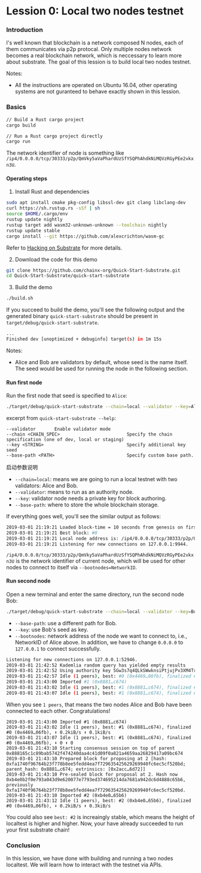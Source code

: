 # Lession 0: Local two nodes testnet

### Introduction

I's well known that blockchain is a network composed N nodes, each of them communicates via p2p protocal. Only multiple nodes network becomes a real blockchain network, which is neccessary to learn more about substrate. The goal of this lession is to build local two nodes testnet.

Notes:

- All the instructions are operated on Ubuntu 16.04, other operating systems are not guranteed to behave exactly shown in this lession.

### Basics

```bash
// Build a Rust cargo project
cargo build

// Run a Rust cargo project directly
cargo run
```

The network identifier of node is something like `/ip4/0.0.0.0/tcp/30333/p2p/QmVky5aVaPhardUzSfYSQPhAhdkNiMQVzRGyPEe2vkxn3U`.

#### Operating steps

1. Install Rust and dependencies

```bash
sudo apt install cmake pkg-config libssl-dev git clang libclang-dev
curl https://sh.rustup.rs -sSf | sh
source $HOME/.cargo/env
rustup update nightly
rustup target add wasm32-unknown-unknown --toolchain nightly
rustup update stable
cargo install --git https://github.com/alexcrichton/wasm-gc
```

Refer to [Hacking on Substrate](https://github.com/paritytech/substrate#61-hacking-on-substrate) for more details.

2. Download the code for this demo

```bash
git clone https://github.com/chainx-org/Quick-Start-Substrate.git
cd Quick-Start-Substrate/quick-start-substrate
```

3. Build the demo

```bash
./build.sh
```

If you succeed to build the demo, you'll see the following output and the generated binary `quick-start-substrate` should be present in `target/debug/quick-start-substrate`.

```bash
...
Finished dev [unoptimized + debuginfo] target(s) in 1m 15s
```

Notes:

- Alice and Bob are validators by default, whose seed is the name itself. The seed would be used for running the node in the following section.

#### Run first node

Run the first node that seed is specified to `Alice`:

```bash
./target/debug/quick-start-substrate --chain=local --validator --key=Alice --base-path=./Alice
```

excerpt from `quick-start-substrate --help`:

```
--validator       Enable validator mode
--chain <CHAIN_SPEC>                         Specify the chain specification (one of dev, local or staging)
--key <STRING>                               Specify additional key seed
--base-path <PATH>                           Specify custom base path.
```

启动参数说明

-  `--chain=local`: means we are going to run a local testnet with two validators: Alice and Bob.
-  `--validator`: means to run as an authority node.
-  `--key`: validator node needs a private key for block authoring.
-  `--base-path`: where to store the whole blockchain storage.

If everything goes well, you'll see the similar output as follows:

```bash
2019-03-01 21:19:21 Loaded block-time = 10 seconds from genesis on first-launch
2019-03-01 21:19:21 Best block: #0
2019-03-01 21:19:21 Local node address is: /ip4/0.0.0.0/tcp/30333/p2p/QmVky5aVaPhardUzSfYSQPhAhdkNiMQVzRGyPEe2vkxn3U
2019-03-01 21:19:21 Listening for new connections on 127.0.0.1:9944.
```

`/ip4/0.0.0.0/tcp/30333/p2p/QmVky5aVaPhardUzSfYSQPhAhdkNiMQVzRGyPEe2vkxn3U` is the network identifier of current node, which will be used for other nodes to connect to itself via `--bootnodes=NetworkID`.

#### Run second node

Open a new terminal and enter the same directory, run the second node Bob:

```bash
./target/debug/quick-start-substrate --chain=local --validator --key=Bob --base-path=./Bob --bootnodes=/ip4/127.0.0.1/tcp/30333/p2p/*******
```

- `--base-path`: use a different path for Bob.
- `--key`: use Bob's seed as key.
- `--bootnodes`: network address of the node we want to connect to, i.e., NetworkID of Alice above. In addition, we have to change `0.0.0.0` to `127.0.0.1` to connect successfully.

```bash
Listening for new connections on 127.0.0.1:52946.
2019-03-01 21:42:52 Kademlia random query has yielded empty results
2019-03-01 21:42:52 Using authority key 5Gw3s7q4QLkSWwknsiPtjujPv3XM4Trxi5d4PgKMMk3gfGTE
2019-03-01 21:42:57 Idle (1 peers), best: #0 (0x4469…06fb), finalized #0 (0x4469…06fb), ⬇ 0.8kiB/s ⬆ 0.8kiB/s
2019-03-01 21:43:00 Imported #1 (0x8881…c674)
2019-03-01 21:43:02 Idle (1 peers), best: #1 (0x8881…c674), finalized #0 (0x4469…06fb), ⬇ 0.2kiB/s ⬆ 0.1kiB/s
2019-03-01 21:43:07 Idle (1 peers), best: #1 (0x8881…c674), finalized #0 (0x4469…06fb), ⬇ 0 ⬆ 0
```

When you see `1 peers`, that means the two nodes Alice and Bob have been connected to each other. Congratulations!

```
2019-03-01 21:43:00 Imported #1 (0x8881…c674)
2019-03-01 21:43:02 Idle (1 peers), best: #1 (0x8881…c674), finalized #0 (0x4469…06fb), ⬇ 0.2kiB/s ⬆ 0.1kiB/s
2019-03-01 21:43:07 Idle (1 peers), best: #1 (0x8881…c674), finalized #0 (0x4469…06fb), ⬇ 0 ⬆ 0
2019-03-01 21:43:10 Starting consensus session on top of parent 0x888165c1c89bab5742f474240daa4c41d09f0a821a4659aa26829417a09bc674
2019-03-01 21:43:10 Prepared block for proposing at 2 [hash: 0xfa1740f96764b23f778b8ee5fedd4ea7f729635425629269940fc6ec5cf520bd; parent_hash: 0x8881…c674; extrinsics: [0x2acc…6d72]]
2019-03-01 21:43:10 Pre-sealed block for proposal at 2. Hash now 0xb4e0b2f0e793a043d9e620077e7793ed374695214da7681a942dc6d4888c65b6, previously 0xfa1740f96764b23f778b8ee5fedd4ea7f729635425629269940fc6ec5cf520bd.
2019-03-01 21:43:10 Imported #2 (0xb4e0…65b6)
2019-03-01 21:43:12 Idle (1 peers), best: #2 (0xb4e0…65b6), finalized #0 (0x4469…06fb), ⬇ 0.2kiB/s ⬆ 0.3kiB/s
```

You could also see `best: #2` is increaingly stable, which means the height of localtest is higher and higher. Now, your have already succeeded to run your first substrate chain!

### Conclusion

In this lession, we have done with building and running a two nodes localtest. We will learn how to interact with the testnet via APIs.
